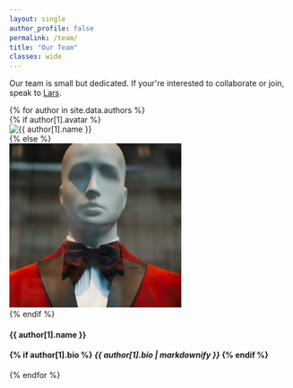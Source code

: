 ```yaml
---
layout: single
author_profile: false
permalink: /team/
title: "Our Team"
classes: wide
---
```


Our team is small but dedicated. If your're interested to collaborate or join, speak to [Lars](https://twitter.com/l_kroll).

<div class="teamwrapper">
{% for author in site.data.authors %}
<div>
{% if author[1].avatar %}
<div class="author__avatar">
<img src="{{ author[1].avatar }}" alt="{{ author[1].name }}" itemprop="image">    
</div>
{% else %}
<div class="author__avatar">
<img src="/assets/images/adult-anonymous.jpg" alt="{{ author[1].name }}" itemprop="image">
</div>
{% endif %}
<p>
<h4>{{ author[1].name }}<h4>
{% if author[1].bio %}
<em>{{ author[1].bio | markdownify }}</em>
{% endif %}    
</p>
</div>
{% endfor %}
</div>
